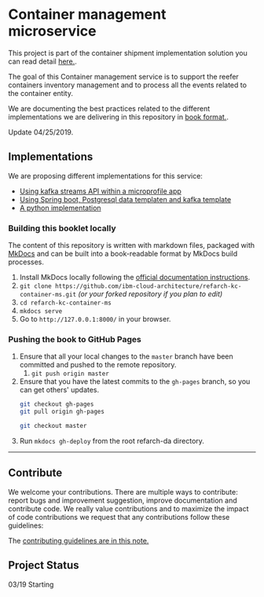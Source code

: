 # Container management microservice

This project is part of the container shipment implementation solution you can read detail [here.](https://ibm-cloud-architecture.github.io/refarch-kc/).

The goal of this Container management service is to support the reefer containers inventory management and to process all the events related to the container entity. 

We are documenting the best practices related to the different implementations we are delivering in this repository in [book format.](https://ibm-cloud-architecture.github.io/refarch-kc-container-ms). 

Update 04/25/2019.

## Implementations

We are proposing different implementations for this service:

* [Using kafka streams API within a microprofile app](./docs/kstreams/README.md)
* [Using Spring boot, Postgresql data templaten and kafka template](./docs/springboot/README.md)
* [A python implementation](./docs/flask/README.md)

### Building this booklet locally

The content of this repository is written with markdown files, packaged with [MkDocs](https://www.mkdocs.org/) and can be built into a book-readable format by MkDocs build processes.

1. Install MkDocs locally following the [official documentation instructions](https://www.mkdocs.org/#installation).
2. `git clone https://github.com/ibm-cloud-architecture/refarch-kc-container-ms.git` _(or your forked repository if you plan to edit)_
3. `cd refarch-kc-container-ms`
4. `mkdocs serve`
5. Go to `http://127.0.0.1:8000/` in your browser.

### Pushing the book to GitHub Pages

1. Ensure that all your local changes to the `master` branch have been committed and pushed to the remote repository.
   1. `git push origin master`
2. Ensure that you have the latest commits to the `gh-pages` branch, so you can get others' updates.
	```bash
	git checkout gh-pages
	git pull origin gh-pages
	
	git checkout master
	```
3. Run `mkdocs gh-deploy` from the root refarch-da directory.

--- 

## Contribute

We welcome your contributions. There are multiple ways to contribute: report bugs and improvement suggestion, improve documentation and contribute code.
We really value contributions and to maximize the impact of code contributions we request that any contributions follow these guidelines:

The [contributing guidelines are in this note.](./CONTRIBUTING.md)

## Project Status
03/19 Starting